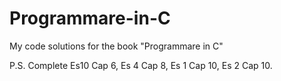 # Programmare-in-C
My code solutions for the book "Programmare in C"

P.S.
Complete Es10 Cap 6, Es 4 Cap 8, Es 1 Cap 10, Es 2 Cap 10.
